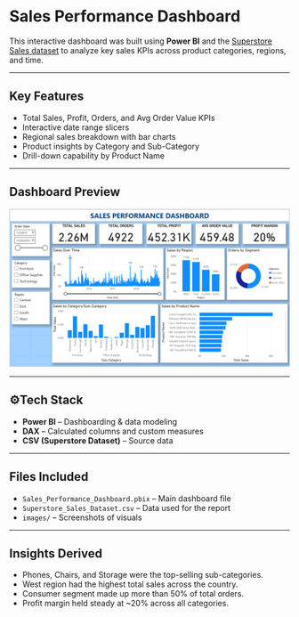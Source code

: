# Sales Performance Dashboard

This interactive dashboard was built using **Power BI** and the [Superstore Sales dataset](https://www.kaggle.com/datasets/rohitsahoo/sales-forecasting/data) to analyze key sales KPIs across product categories, regions, and time.

---

## Key Features

- Total Sales, Profit, Orders, and Avg Order Value KPIs
- Interactive date range slicers
- Regional sales breakdown with bar charts
- Product insights by Category and Sub-Category
- Drill-down capability by Product Name

---

## Dashboard Preview

![Dashboard](images/dashboard_full.png)

---

## ⚙Tech Stack

- **Power BI** – Dashboarding & data modeling
- **DAX** – Calculated columns and custom measures
- **CSV (Superstore Dataset)** – Source data

---

## Files Included

- `Sales_Performance_Dashboard.pbix` – Main dashboard file
- `Superstore_Sales_Dataset.csv` – Data used for the report
- `images/` – Screenshots of visuals

---

## Insights Derived

- Phones, Chairs, and Storage were the top-selling sub-categories.
- West region had the highest total sales across the country.
- Consumer segment made up more than 50% of total orders.
- Profit margin held steady at ~20% across all categories.

